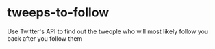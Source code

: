 tweeps-to-follow
================

Use Twitter's API to find out the tweople who will most likely follow you back after you follow them